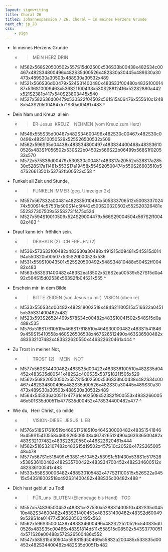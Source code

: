 ```yaml
---
layout: signwriting
title: Choral 26
title2: Johannespassion / 26. Choral – In meines Herzens Grunde
next_ch: jp_28
css:
    - sign
---
```


<!--
https://www.signbank.org/signpuddle2.0/searchword.php
https://www.sutton-signwriting.io/signmaker
-->


- In meines Herzens Grunde
    + > MEIN  HERZ  DRIN
    + M562x568S20500502x557S15d02500x536S33b00438x482S34c00467x482S34800496x482S35d00526x482S30a30445x489S30a30473x489S30a30503x488S30a30532x489
    + M521x566S36d00479x524S31400480x483S33f00480x483S10001487x536S10009463x536S21100433x530S28812416x522S2880a442x521S2381b417x540S23803445x540
    + M527x582S36d00479x530S22f04502x561S15a06476x555S10c12488x543S20500484x571S30a00481x483
^

- Dein Nam und Kreuz  allein
    + > ER-Jesus  KREUZ     NEHMEN (vom Kreuz zum Herz)
    + M546x555S35d00467x482S34600496x482S30c00467x482S30c00496x482S10050529x525S26500532x509
    + M562x596S35d04438x483S34800497x483S34400468x483S36100526x483S1f056502x530S22b04502x566S22b06499x568S1f020533x570
    + M572x575S36d00479x530S30a00481x483S17a20552x528S17a28530x528S17a11481x553S17a19458x554S20500474x550S26603510x547S26613501x537S2fb00523x558
^

- Funkelt all Zeit und Stunde,
    + > FUNKELN   IMMER (geg. Uhrzeiger 2x)
    + M557x567S32a00481x482S35010494x505S33706512x500S33702474x500S14c57531x500S14c5f442x500S20320502x552S20326481x552S27307509x525S2731f475x524
    + M527x594S10010509x524S29004479x566S29004504x567S2ff00482x483
^

-  Drauf kann ich  fröhlich sein.
    + > DESHALB (2)  ICH FREUEN (2)
    + M536x573S33f00482x483S30a30488x491S15d09481x545S15d01494x550S20b00507x535S20b00523x536
    + M531x559S10043501x525S20500492x548S34810488x504S2ff00482x483
    + M563x583S31400482x483S2ea18502x526S2ea00539x527S15d0a492x564S15d02536x563S2fb04521x555
^

- Erschein mir  in dem Bilde
    + > BITTE  ZEIGEN (von Jesus zu mir)    VISION (oben re)
    + M533x550S34d00482x482S18002518x484S21100515x516S22a04515x535S31400482x482
    + M523x593S26524499x578S34c00482x483S10041502x548S15d0a488x535
    + M576x518S17610519x466S17618510x464S30000482x483S15418469x459S15410558x460S26506538x467S26512490x463S36500482x483S32107482x483S22620550x446S22620461x444
^

-  Zu Trost in meiner Not,
    + > TROST (2)     MEIN   NOT
    + M577x560S34400482x483S35d00423x483S36100510x482S35d04452x483S35d00541x482S2c400535x537S18211505x529
    + M562x568S20500502x557S15d02500x536S33b00438x482S34c00467x482S34800496x482S35d00526x482S30a30445x489S30a30473x489S30a30503x488S30a30532x489
    + M564x545S36a00511x477S1ce02508x523S2f900553x493S26600546x501S35d00511x477S35d00452x478S34400482x477
^

-  Wie du,     Herr Christ, so milde
    + > VISION-DIESE  JESUS    LIEB
    + M576x518S17610519x466S17618510x464S30000482x483S15418469x459S15410558x460S26506538x467S26512490x463S36500482x483S32107482x483S22620550x446S22620461x444
    + M562x518S32107482x483S15d19502x457S10c20526x472S26500548x478
    + M577x567S1c518499x538S1c510452x539S1c51f430x538S1c517526x538S36100482x482S35700422x483S34700452x482S34600512x482S36100541x483
    + M533x558S30006482x488S30105482x477S21100515x526S22a04515x543S18002518x492S31400482x488S35c00482x488
^

- Dich hast geblut' zu Tod!
    + > FÜR_uns  BLUTEN (Ellenbeuge bis Hand)   TOD
    + M557x574S36500453x483S1ce27530x528S31400510x482S35d04510x482S34600482x483S31400453x483S31400482x483S2d600499x529S1ce01477x536S20500495x563
    + M562x596S35000439x483S34600496x482S22520526x540S35d00526x483S35c00466x483S1814d511x558S15d08502x543S37700514x571S20e00488x572S26500486x552
    + M547x585S15d30504x559S15d50469x558S2a200485x533S35d00453x482S34400482x482S35d00511x482

